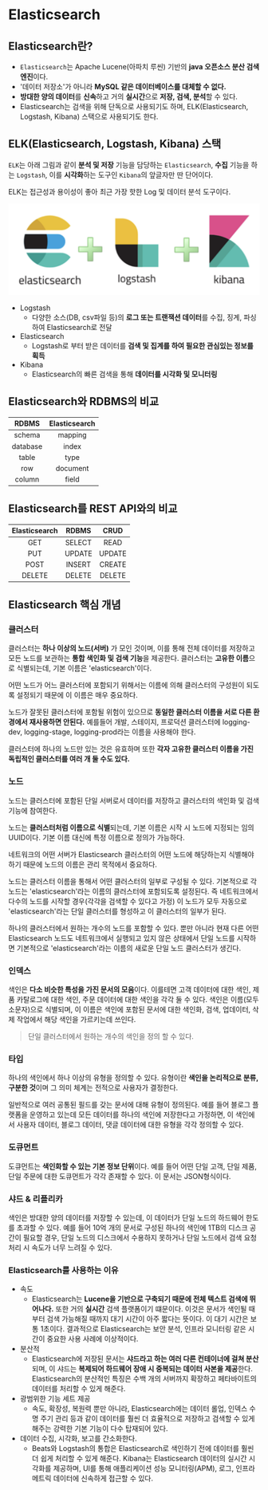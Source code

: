 # Elasticsearch

## Elasticsearch란?

- `Elasticsearch`는 Apache Lucene(아파치 루씬) 기반의 **java 오픈소스 분산 검색 엔진**이다.
- '데이터 저장소'가 아니라 **MySQL 같은 데이터베이스를 대체할 수 없다.**
- **방대한 양의 데이터**를 **신속**하고 거의 **실시간**으로 **저장, 검색, 분석**할 수 있다.
- Elasticsearch는 검색을 위해 단독으로 사용되기도 하며, ELK(Elasticsearch, Logstash, Kibana) 스택으로 사용되기도 한다.

## ELK(Elasticsearch, Logstash, Kibana) 스택

`ELK`는 아래 그림과 같이 **분석 및 저장** 기능을 담당하는 `Elasticsearch`, **수집** 기능을 하는 `Logstash`, 이를 **시각화**하는 도구인 `Kibana`의 앞글자만 딴 단어이다.

ELK는 접근성과 용이성이 좋아 최근 가장 핫한 Log 및 데이터 분석 도구이다.

![elk](./images/elk.png)

- Logstash
  - 다양한 소스(DB, csv파일 등)의 **로그 또는 트랜잭션 데이터**를 수집, 징계, 파싱하여 Elasticsearch로 전달
- Elasticsearch
  - Logstash로 부터 받은 데이터를 **검색 및 집계를 하여 필요한 관심있는 정보를 획득**
- Kibana
  - Elasticsearch의 빠른 검색을 통해 **데이터를 시각화 및 모니터링**

## Elasticsearch와 RDBMS의 비교

|RDBMS|Elasticsearch|
|:---:|:---:|
|schema|mapping|
|database|index|
|table|type|
|row|document|
|column|field|

## Elasticsearch를 REST API와의 비교

|Elasticsearch|RDBMS|CRUD|
|:---:|:---:|:---:|
|GET|SELECT|READ|
|PUT|UPDATE|UPDATE|
|POST|INSERT|CREATE|
|DELETE|DELETE|DELETE|

## Elasticsearch 핵심 개념

### 클러스터

클러스터는 **하나 이상의 노드(서버)** 가 모인 것이며, 이를 통해 전체 데이터를 저장하고 모든 노드를 보관하는 **통합 색인화 및 검색 기능**을 제공한다. 클러스터는 **고유한 이름**으로 식별되는데, 기본 이름은 'elasticsearch'이다.

어떤 노드가 어느 클러스터에 포함되기 위해서는 이름에 의해 클러스터의 구성원이 되도록 설정되기 때문에 이 이름은 매우 중요하다.

노드가 잘못된 클러스터에 포함될 위험이 있으므로 **동일한 클러스터 이름을 서로 다른 환경에서 재사용하면 안된다.** 예를들어 개발, 스테이지, 프로덕션 클러스터에 logging-dev, logging-stage, logging-prod라는 이름을 사용해야 한다.

클러스터에 하나의 노드만 있는 것은 유효하며 또한 **각자 고유한 클러스터 이름을 가진 독립적인 클러스터를 여러 개 둘 수도 있다.**

### 노드

노드는 클러스터에 포함된 단일 서버로서 데이터를 저장하고 클러스터의 색인화 및 검색 기능에 참여한다.

노드는 **클러스터처럼 이름으로 식별**되는데, 기본 이름은 시작 시 노드에 지정되는 임의 UUID이다. 기본 이름 대신에 특정 이름으로 정의가 가능하다.

네트워크의 어떤 서버가 Elasticsearch 클러스터의 어떤 노드에 해당하는지 식별해야 하기 때문에 노드의 이름은 관리 목적에서 중요하다.

노드는 클러스터 이름을 통해서 어떤 클러스터의 일부로 구성될 수 있다. 기본적으로 각 노드는 'elasticsearch'라는 이름의 클러스터에 포함되도록 설정된다. 즉 네트워크에서 다수의 노드를 시작할 경우(각각을 검색할 수 있다고 가정) 이 노드가 모두 자동으로 'elasticsearch'라는 단일 클러스터를 형성하고 이 클러스터의 일부가 된다.

하나의 클러스터에서 원하는 개수의 노드를 포함할 수 있다. 뿐만 아니라 현재 다른 어떤 Elasticsearch 노드도 네트워크에서 실행되고 있지 않은 상태에서 단일 노드를 시작하면 기본적으로 'elasticsearch'라는 이름의 새로운 단일 노드 클러스터가 생긴다.

### 인덱스

색인은 **다소 비슷한 특성을 가진 문서의 모음**이다. 이를테면 고객 데이터에 대한 색인, 제품 카탈로그에 대한 색인, 주문 데이터에 대한 색인을 각각 둘 수 있다. 색인은 이름(모두 소문자)으로 식별되며, 이 이름은 색인에 포함된 문서에 대한 색인화, 검색, 업데이터, 삭제 작업에서 해당 색인을 가르키는데 쓰인다.

> 단일 클러스터에서 원하는 개수의 색인을 정의 할 수 있다.

### 타입

하나의 색인에서 하나 이상의 유형을 정의할 수 있다. 유형이란 **색인을 논리적으로 분류, 구분한 것**이며 그 의미 체계는 전적으로 사용자가 결정한다.

일반적으로 여러 공통된 필드를 갖는 문서에 대해 유형이 정의된다. 예를 들어 블로그 플랫폼을 운영하고 있는데 모든 데이터를 하나의 색인에 저장한다고 가정하면, 이 색인에서 사용자 데이터, 블로그 데이터, 댓글 데이터에 대한 유형을 각각 정의할 수 있다.

### 도큐먼트

도큐먼트는 **색인화할 수 있는 기본 정보 단위**이다. 예를 들어 어떤 단일 고객, 단일 제품, 단일 주문에 대한 도큐먼트가 각각 존재할 수 있다. 이 문서는 JSON형식이다.

### 샤드 & 리플리카

색인은 방대한 양의 데이터를 저장할 수 있는데, 이 데이터가 단일 노드의 하드웨어 한도를 초과할 수 있다. 예를 들어 10억 개의 문서로 구성된 하나의 색인에 1TB의 디스크 공간이 필요할 경우, 단일 노드의 디스크에서 수용하지 못하거나 단일 노드에서 검색 요청 처리 시 속도가 너무 느려질 수 있다.

### Elasticsearch를 사용하는 이유

- 속도
  - Elasticsearch는 **Lucene을 기반으로 구축되기 때문에 전체 텍스트 검색에 뛰어나다.** 또한 거의 **실시간** 검색 플랫폼이기 떄문이다. 이것은 문서가 색인될 때부터 검색 가능해질 때까지 대기 시간이 아주 짧다는 뜻이다. 이 대기 시간은 보통 1초이다. 결과적으로 Elasticsearch는 보안 분석, 인프라 모니터링 같은 시간이 중요한 사용 사례에 이상적이다.
- 분산적
  - Elasticsearch에 저장된 문서는 **샤드라고 하는 여러 다른 컨테이너에 걸쳐 분산**되며, 이 샤드는 **복제되어 하드웨어 장애 시 중복되는 데이터 사본을 제공**한다. Elasticsearch의 분산적인 특징은 수백 개의 서버까지 확장하고 페타바이트의 데이터를 처리할 수 있게 해준다.
- 광범위한 기능 세트 제공
  - 속도, 확장성, 복원력 뿐만 아니라, Elasticsearch에는 데이터 롤업, 인덱스 수명 주기 관리 등과 같이 데이터를 훨씬 더 효율적으로 저장하고 검색할 수 있게 해주는 강력한 기본 기능이 다수 탑재되어 있다.
- 데이터 수집, 시각화, 보고를 간소화한다.
  - Beats와 Logstash의 통합은 Elasticsearch로 색인하기 전에 데이터를 훨씬 더 쉽게 처리할 수 있게 해준다. Kibana는 Elasticsearch 데이터의 실시간 시각화를 제공하며, UI를 통해 애플리케이션 성능 모니터링(APM), 로그, 인프라 메트릭 데이터에 신속하게 접근할 수 있다.

